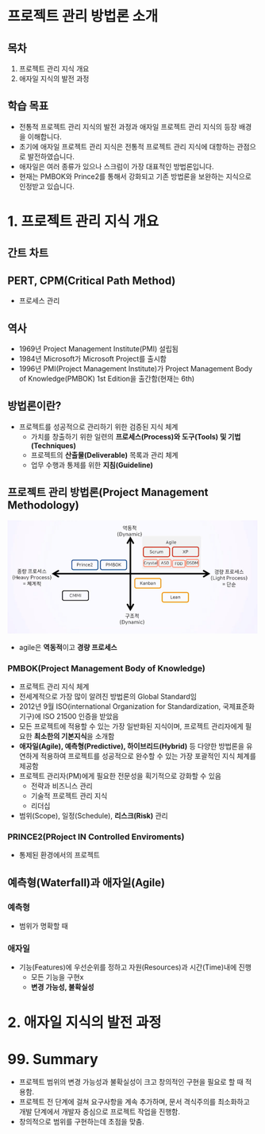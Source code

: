 # 프로젝트 관리 방법론 소개
## 목차
1. 프로젝트 관리 지식 개요
2. 애자일 지식의 발전 과정
## 학습 목표
* 전통적 프로젝트 관리 지식의 발전 과정과 애자일 프로젝트 관리 지식의 등장 배경을 이해합니다.
* 초기에 애자일 프로젝트 관리 지식은 전통적 프로젝트 관리 지식에 대항하는 관점으로 발전하였습니다.
* 애자일은 여러 종류가 있으나 스크럼이 가장 대표적인 방법론입니다.
* 현재는 PMBOK와 Prince2를 통해서 강화되고 기존 방법론을 보완하는 지식으로 인정받고 있습니다.

# 1. 프로젝트 관리 지식 개요
## 간트 차트
## PERT, CPM(Critical Path Method)
* 프로세스 관리
## 역사
* 1969년 Project Management Institute(PMI) 설립됨
* 1984년 Microsoft가 Microsoft Project를 출시함
* 1996년 PMI(Project Management Institute)가 Project Management Body of Knowledge(PMBOK) 1st Edition을 출간함(현재는 6th)
## 방법론이란?
* 프로젝트를 성공적으로 관리하기 위한 검증된 지식 체계
  * 가치를 창출하기 위한 일련의 **프로세스(Process)와 도구(Tools) 및 기법(Techniques)**
  * 프로젝트의 **산출물(Deliverable)** 목록과 관리 체계
  * 업무 수행과 통제를 위한 **지침(Guideline)**
## 프로젝트 관리 방법론(Project Management Methodology)
![agile_02_01](image/agile_02_01.png)
* agile은 **역동적**이고 **경량 프로세스**

### PMBOK(Project Management Body of Knowledge)
* 프로젝트 관리 지식 체계
* 전세계적으로 가장 많이 알려진 방법론의 Global Standard임
* 2012년 9월 ISO(international Organization for Standardization, 국제표준화기구)에 ISO 21500 인증을 받았음
* 모든 프로젝트에 적용할 수 있는 가장 일반화된 지식이며, 프로젝트 관리자에게 필요한 **최소한의 기본지식**을 소개함
* **애자일(Agile), 예측형(Predictive), 하이브리드(Hybrid)** 등 다양한 방법론을 유연하게 적용하여 프로젝트를 성공적으로 완수할 수 있는 가장 포괄적인 지식 체계를 제공함
* 프로젝트 관리자(PM)에게 필요한 전문성을 획기적으로 강화할 수 있음
  * 전략과 비즈니스 관리
  * 기술적 프로젝트 관리 지식
  * 리더십
* 범위(Scope), 일정(Schedule), **리스크(Risk)** 관리
### PRINCE2(PRoject IN Controlled Enviroments)
* 통제된 환경에서의 프로젝트

## 예측형(Waterfall)과 애자일(Agile)
### 예측형
* 범위가 명확할 때
### 애자일
* 기능(Features)에 우선순위를 정하고 자원(Resources)과 시간(Time)내에 진행
  * 모든 기능을 구현x
  * **변경 가능성, 불확실성**

# 2. 애자일 지식의 발전 과정


# 99. Summary
* 프로젝트 범위의 변경 가능성과 불확실성이 크고 창의적인 구현을 필요로 할 때 적용함.
* 프로젝트 전 단계에 걸쳐 요구사항을 계속 추가하며, 문서 격식주의를 최소화하고 개발 단계에서 개발자 중심으로 프로젝트 작업을 진행함.
* 창의적으로 범위를 구현하는데 초점을 맞춤.